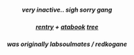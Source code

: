 
<h5 align="center"

very inactive.. sigh sorry gang
  
<h5 align="center"> 

[rentry](https://rentry.co/koganee) + [atabook](https://keithgane.atabook.org/)
[tree](https://colormytree.me/2024/01JFQ3KB30TT82QADRPG5WKZK5)

<h5 align="center"> 
was originally labsoulmates / redkogane
